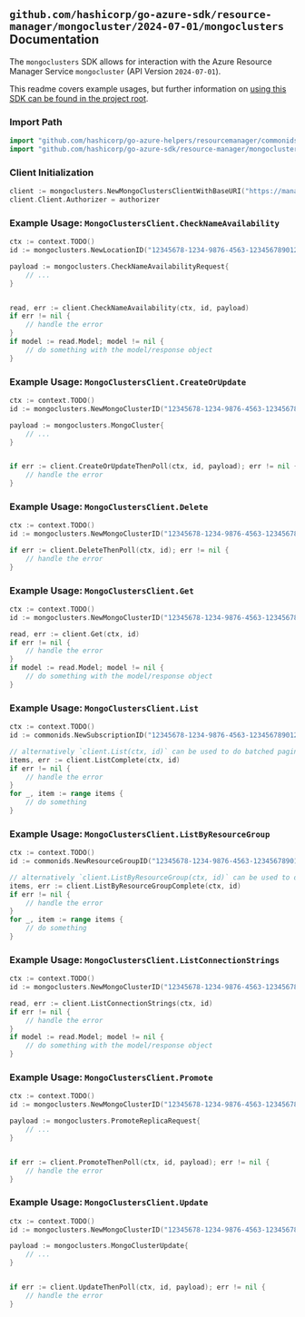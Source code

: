 
## `github.com/hashicorp/go-azure-sdk/resource-manager/mongocluster/2024-07-01/mongoclusters` Documentation

The `mongoclusters` SDK allows for interaction with the Azure Resource Manager Service `mongocluster` (API Version `2024-07-01`).

This readme covers example usages, but further information on [using this SDK can be found in the project root](https://github.com/hashicorp/go-azure-sdk/tree/main/docs).

### Import Path

```go
import "github.com/hashicorp/go-azure-helpers/resourcemanager/commonids"
import "github.com/hashicorp/go-azure-sdk/resource-manager/mongocluster/2024-07-01/mongoclusters"
```


### Client Initialization

```go
client := mongoclusters.NewMongoClustersClientWithBaseURI("https://management.azure.com")
client.Client.Authorizer = authorizer
```


### Example Usage: `MongoClustersClient.CheckNameAvailability`

```go
ctx := context.TODO()
id := mongoclusters.NewLocationID("12345678-1234-9876-4563-123456789012", "locationValue")

payload := mongoclusters.CheckNameAvailabilityRequest{
	// ...
}


read, err := client.CheckNameAvailability(ctx, id, payload)
if err != nil {
	// handle the error
}
if model := read.Model; model != nil {
	// do something with the model/response object
}
```


### Example Usage: `MongoClustersClient.CreateOrUpdate`

```go
ctx := context.TODO()
id := mongoclusters.NewMongoClusterID("12345678-1234-9876-4563-123456789012", "example-resource-group", "mongoClusterValue")

payload := mongoclusters.MongoCluster{
	// ...
}


if err := client.CreateOrUpdateThenPoll(ctx, id, payload); err != nil {
	// handle the error
}
```


### Example Usage: `MongoClustersClient.Delete`

```go
ctx := context.TODO()
id := mongoclusters.NewMongoClusterID("12345678-1234-9876-4563-123456789012", "example-resource-group", "mongoClusterValue")

if err := client.DeleteThenPoll(ctx, id); err != nil {
	// handle the error
}
```


### Example Usage: `MongoClustersClient.Get`

```go
ctx := context.TODO()
id := mongoclusters.NewMongoClusterID("12345678-1234-9876-4563-123456789012", "example-resource-group", "mongoClusterValue")

read, err := client.Get(ctx, id)
if err != nil {
	// handle the error
}
if model := read.Model; model != nil {
	// do something with the model/response object
}
```


### Example Usage: `MongoClustersClient.List`

```go
ctx := context.TODO()
id := commonids.NewSubscriptionID("12345678-1234-9876-4563-123456789012")

// alternatively `client.List(ctx, id)` can be used to do batched pagination
items, err := client.ListComplete(ctx, id)
if err != nil {
	// handle the error
}
for _, item := range items {
	// do something
}
```


### Example Usage: `MongoClustersClient.ListByResourceGroup`

```go
ctx := context.TODO()
id := commonids.NewResourceGroupID("12345678-1234-9876-4563-123456789012", "example-resource-group")

// alternatively `client.ListByResourceGroup(ctx, id)` can be used to do batched pagination
items, err := client.ListByResourceGroupComplete(ctx, id)
if err != nil {
	// handle the error
}
for _, item := range items {
	// do something
}
```


### Example Usage: `MongoClustersClient.ListConnectionStrings`

```go
ctx := context.TODO()
id := mongoclusters.NewMongoClusterID("12345678-1234-9876-4563-123456789012", "example-resource-group", "mongoClusterValue")

read, err := client.ListConnectionStrings(ctx, id)
if err != nil {
	// handle the error
}
if model := read.Model; model != nil {
	// do something with the model/response object
}
```


### Example Usage: `MongoClustersClient.Promote`

```go
ctx := context.TODO()
id := mongoclusters.NewMongoClusterID("12345678-1234-9876-4563-123456789012", "example-resource-group", "mongoClusterValue")

payload := mongoclusters.PromoteReplicaRequest{
	// ...
}


if err := client.PromoteThenPoll(ctx, id, payload); err != nil {
	// handle the error
}
```


### Example Usage: `MongoClustersClient.Update`

```go
ctx := context.TODO()
id := mongoclusters.NewMongoClusterID("12345678-1234-9876-4563-123456789012", "example-resource-group", "mongoClusterValue")

payload := mongoclusters.MongoClusterUpdate{
	// ...
}


if err := client.UpdateThenPoll(ctx, id, payload); err != nil {
	// handle the error
}
```
